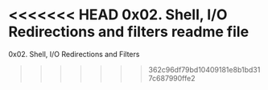 <<<<<<< HEAD
0x02. Shell, I/O Redirections and filters readme file
=======
0x02. Shell, I/O Redirections and Filters
>>>>>>> 362c96df79bd10409181e8b1bd317c687990ffe2

